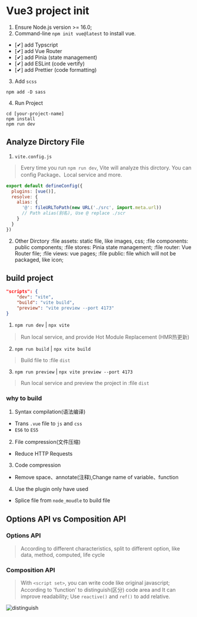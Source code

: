 # Vue3 project init
1. Ensure Node.js version >= 16.0;
2. Command-line `npm init vue@latest` to install vue.
 - [✔] add Typscript
 - [✔] add Vue Router 
 - [✔] add Pinia (state management)
 - [✔] add ESLint (code vertify) 
 - [✔] add Prettier (code formatting)
3. Add `scss`
```shell
npm add -D sass
```
4. Run Project
 ```shell
 cd [your-project-name]
 npm install
 npm run dev
 ```

## Analyze Dirctory File
1. `vite.config.js`
> Every time you run `npm run dev`, Vite will analyze this dirctory.
> You can config Package、Local service and more.

```js
export default defineConfig({
  plugins: [vue()],
  resolve: {
    alias: {
      '@': fileURLToPath(new URL('./src', import.meta.url))
      // Path alias(别名), Use @ replace ./scr
    }
  }
})
```

2. Other Dirctory
:file assets: static file, like images, css;
:file components: public components;
:file stores: Pinia state management;
:file router: Vue Router file;
:file views: vue pages;
:file public: file which will not be packaged, like icon;

## build project
```json
"scripts": {
    "dev": "vite",
    "build": "vite build",
    "preview": "vite preview --port 4173"
}
```
1. `npm run dev` | `npx vite`

> Run local service, and provide Hot Module Replacement (HMR热更新)

2. `npm run build` | `npx vite build`

> Build file to :file `dist`

3. `npm run preview` | `npx vite preview --port 4173`

> Run local service and preview the project in :file `dist`

### why to build
1. Syntax compilation(语法编译)
 - Trans `.vue` file to `js` and `css`
 - `ES6` to `ES5`
2. File compression(文件压缩)
 - Reduce HTTP Requests
3. Code compression
 - Remove space、annotate(注释),Change name of variable、function
4. Use the plugin only have used
 - Splice file from `node_moudle` to build file

## Options API vs Composition API

### Options API
> According to different characteristics, split to different option, like data, method, computed, life cycle

### Composition API
> With `<script set>`, you can write code like original javascript;
> According to 'function' to distinguish(区分) code area and It can improve readability;
> Use `reactive()` and `ref()` to add relative.

![distinguish](../_static/images/vue/optionApi.jpg "Options vs Composition")